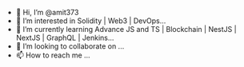 - 👋 Hi, I’m @amit373
- 👀 I’m interested in Solidity | Web3 | DevOps...
- 🌱 I’m currently learning Advance JS and TS | Blockchain | NestJS | NextJS | GraphQL | Jenkins...
- 💞️ I’m looking to collaborate on ...
- 📫 How to reach me ...

<!---
amit373/amit373 is a ✨ special ✨ repository because its `README.md` (this file) appears on your GitHub profile.
You can click the Preview link to take a look at your changes.
--->
